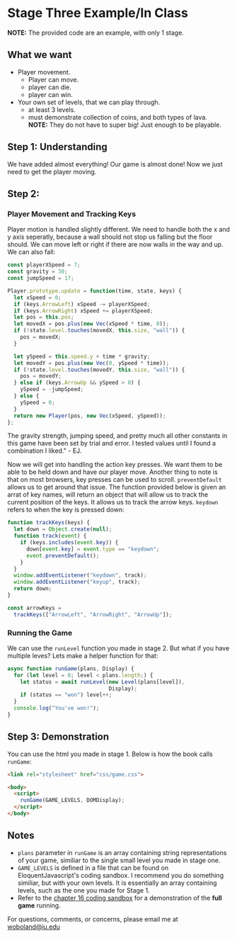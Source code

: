 # Stage Three Example/In Class #
**NOTE:** The provided code are an example, with only 1 stage.

## What we want ##
* Player movement.  
  * Player can move.  
  * player can die.  
  * player can win.  
* Your own set of levels, that we can play through.  
  * at least 3 levels.  
  * must demonstrate collection of coins, and both types of lava.  
**NOTE:** They do not have to super big! Just enough to be playable.  

## Step 1: Understanding ##
We have added almost everything! Our game is almost done! Now we just need to get the player moving.  

## Step 2: ##

### Player Movement and Tracking Keys ###
Player motion is handled slightly different. We need to handle both the x and y axis seperatly, because a wall should not stop us falling but the floor should. We can move left or right if there are now walls in the way and up. We can also fall:  
```JavaScript
const playerXSpeed = 7;
const gravity = 30;
const jumpSpeed = 17;

Player.prototype.update = function(time, state, keys) {
  let xSpeed = 0;
  if (keys.ArrowLeft) xSpeed -= playerXSpeed;
  if (keys.ArrowRight) xSpeed += playerXSpeed;
  let pos = this.pos;
  let movedX = pos.plus(new Vec(xSpeed * time, 0));
  if (!state.level.touches(movedX, this.size, "wall")) {
    pos = movedX;
  }

  let ySpeed = this.speed.y + time * gravity;
  let movedY = pos.plus(new Vec(0, ySpeed * time));
  if (!state.level.touches(movedY, this.size, "wall")) {
    pos = movedY;
  } else if (keys.ArrowUp && ySpeed > 0) {
    ySpeed = -jumpSpeed;
  } else {
    ySpeed = 0;
  }
  return new Player(pos, new Vec(xSpeed, ySpeed));
};
```
The gravity strength, jumping speed, and pretty much all other constants in this game have been set by trial and error. I tested values until I found a combination I liked." - EJ. 
  
Now we will get into handling the action key presses. We want them to be able to be held down and have our player move. Another thing to note is that on most browsers, key presses can be used to scroll. `preventDefault` allows us to get around that issue. The function provided below is given an arrat of key names, will return an object that will allow us to track the current position of the keys. It allows us to track the arrow keys. `keydown` refers to when the key is pressed down:
```JavaScript
function trackKeys(keys) {
  let down = Object.create(null);
  function track(event) {
    if (keys.includes(event.key)) {
      down[event.key] = event.type == "keydown";
      event.preventDefault();
    }
  }
  window.addEventListener("keydown", track);
  window.addEventListener("keyup", track);
  return down;
}

const arrowKeys =
  trackKeys(["ArrowLeft", "ArrowRight", "ArrowUp"]);
```

### Running the Game ###
We can use the `runLevel` function you made in stage 2. But what if you have multiple leves? Lets make a helper function for that:  
```JavaScript
async function runGame(plans, Display) {
  for (let level = 0; level < plans.length;) {
    let status = await runLevel(new Level(plans[level]),
                                Display);
    if (status == "won") level++;
  }
  console.log("You've won!");
}
```

## Step 3: Demonstration ##
You can use the html you made in stage 1. Below is how the book calls `runGame`:
```html
<link rel="stylesheet" href="css/game.css">

<body>
  <script>
    runGame(GAME_LEVELS, DOMDisplay);
  </script>
</body>
```
## Notes ##
* `plans` parameter in `runGame` is an array containing string representations of your game, similiar to the single small level you made in stage one.  
* `GAME_LEVELS` is defined in a file that can be found on EloquentJavascript's coding sandbox. I recommend you do something similiar, but with your own levels. It is essentially an array containing levels, such as the one you made for Stage 1.  
* Refer to the [chapter 16 coding sandbox](https://eloquentjavascript.net/code/#16 "EJ Chapter 16 Code Sandbox") for a demonstration of the **full game** running.  
  
For questions, comments, or concerns, please email me at woboland@iu.edu

